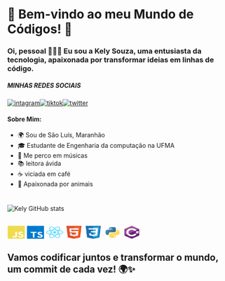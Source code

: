 # 🚀 Bem-vindo ao meu Mundo de Códigos! 🚀

### Oi, pessoal 🙋🏻‍♀️ Eu sou a Kely Souza, uma entusiasta da tecnologia, apaixonada por transformar ideias em linhas de código.

##### MINHAS REDES SOCIAIS
[![intagram]( 	https://img.shields.io/badge/Instagram-E4405F?style=for-the-badge&logo=instagram&logoColor=white)](https://www.instagram.com/kelyazuos/)[![tiktok]( 	 	https://img.shields.io/badge/TikTok-000000?style=for-the-badge&logo=tiktok&logoColor=white)](https://www.tiktok.com/@kelyazuos?_t=8h9Aub7fl37&_r=1)[![twitter]( 	https://img.shields.io/badge/Twitter-1DA1F2?style=for-the-badge&logo=twitter&logoColor=white)](https://twitter.com/kelyazuos)

 #### Sobre Mim:
* 🌍 Sou de São Luís, Maranhão
* 🎓 Estudante de Engenharia da computação na UFMA
* 🎵 Me perco em músicas
* 📚 leitora ávida
* ☕ viciada em café
* 🐶 Apaixonada por animais 
 #


![Kely GitHub stats](https://github-readme-stats.vercel.app/api?username=kelyazuos&show_icons=true&theme=radical)

<div style="display: inline_block"><br>
 
  <img align="center" alt="kely-Js" height="30" width="40" src="https://raw.githubusercontent.com/devicons/devicon/master/icons/javascript/javascript-plain.svg">
  <img align="center" alt="kely-Ts" height="30" width="40" src="https://raw.githubusercontent.com/devicons/devicon/master/icons/typescript/typescript-plain.svg">
  <img align="center" alt="kely-React" height="30" width="40" src="https://raw.githubusercontent.com/devicons/devicon/master/icons/react/react-original.svg">
  <img align="center" alt="kely-HTML" height="30" width="40" src="https://raw.githubusercontent.com/devicons/devicon/master/icons/html5/html5-original.svg">
  <img align="center" alt="kely-CSS" height="30" width="40" src="https://raw.githubusercontent.com/devicons/devicon/master/icons/css3/css3-original.svg">
  <img align="center" alt="kely-Python" height="30" width="40" src="https://raw.githubusercontent.com/devicons/devicon/master/icons/python/python-original.svg">
  <img align="center" alt="kely-Csharp" height="30" width="40" src="https://raw.githubusercontent.com/devicons/devicon/master/icons/csharp/csharp-original.svg">


## Vamos codificar juntos e transformar o mundo, um commit de cada vez! 🌍✨
